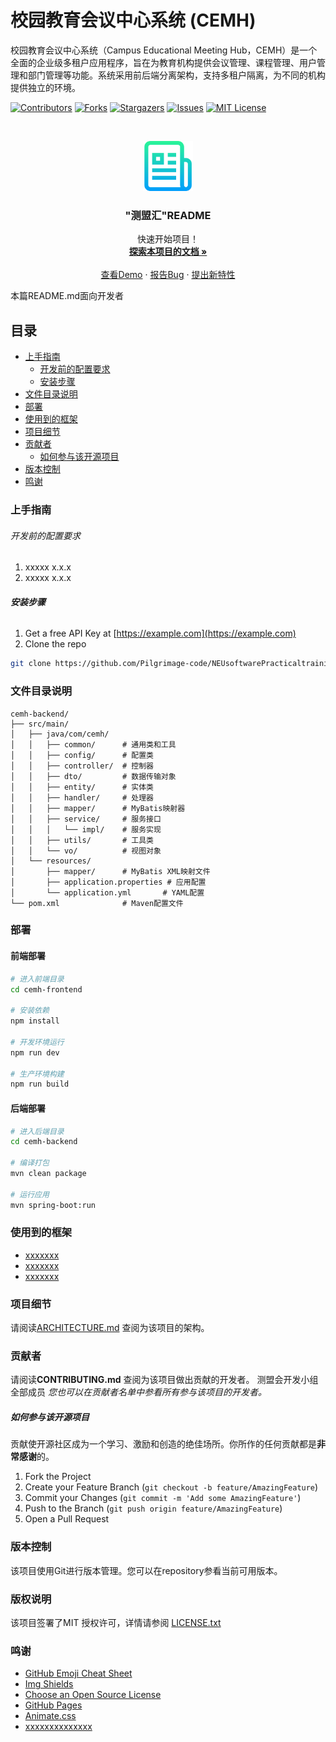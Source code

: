 

# 校园教育会议中心系统 (CEMH)

校园教育会议中心系统（Campus Educational Meeting Hub，CEMH）是一个全面的企业级多租户应用程序，旨在为教育机构提供会议管理、课程管理、用户管理和部门管理等功能。系统采用前后端分离架构，支持多租户隔离，为不同的机构提供独立的环境。

<!-- PROJECT SHIELDS -->

[![Contributors][contributors-shield]][contributors-url]
[![Forks][forks-shield]][forks-url]
[![Stargazers][stars-shield]][stars-url]
[![Issues][issues-shield]][issues-url]
[![MIT License][license-shield]][license-url]

<!-- PROJECT LOGO -->
<br />

<p align="center">
  <a href="https://github.com/Pilgrimage-code/NEUsoftwarePracticaltraining/">
    <img src="images/logo.png" alt="Logo" width="80" height="80">
  </a>

  <h3 align="center">"测盟汇"README</h3>
  <p align="center">
    快速开始项目！
    <br />
    <a href="https://github.com/Pilgrimage-code/NEUsoftwarePracticaltraining"><strong>探索本项目的文档 »</strong></a>
    <br />
    <br />
    <a href="https://github.com/Pilgrimage-code/NEUsoftwarePracticaltraining">查看Demo</a>
    ·
    <a href="https://github.com/Pilgrimage-code/NEUsoftwarePracticaltraining/issues">报告Bug</a>
    ·
    <a href="https://github.com/Pilgrimage-code/NEUsoftwarePracticaltraining/issues">提出新特性</a>
  </p>

</p>


 本篇README.md面向开发者
 
## 目录

- [上手指南](#上手指南)
  - [开发前的配置要求](#开发前的配置要求)
  - [安装步骤](#安装步骤)
- [文件目录说明](#文件目录说明)
- [部署](#部署)
- [使用到的框架](#使用到的框架)
- [项目细节](#项目细节)
- [贡献者](#贡献者)
  - [如何参与该开源项目](#如何参与该开源项目)
- [版本控制](#版本控制)
- [鸣谢](#鸣谢)

### 上手指南


###### 开发前的配置要求

1. xxxxx x.x.x
2. xxxxx x.x.x

###### **安装步骤**

1. Get a free API Key at [https://example.com](https://example.com)
2. Clone the repo

```sh
git clone https://github.com/Pilgrimage-code/NEUsoftwarePracticaltraining.git
```

### 文件目录说明

```
cemh-backend/
├── src/main/
│   ├── java/com/cemh/
│   │   ├── common/      # 通用类和工具
│   │   ├── config/      # 配置类
│   │   ├── controller/  # 控制器
│   │   ├── dto/         # 数据传输对象
│   │   ├── entity/      # 实体类
│   │   ├── handler/     # 处理器
│   │   ├── mapper/      # MyBatis映射器
│   │   ├── service/     # 服务接口
│   │   │   └── impl/    # 服务实现
│   │   ├── utils/       # 工具类
│   │   └── vo/          # 视图对象
│   └── resources/
│       ├── mapper/      # MyBatis XML映射文件
│       ├── application.properties # 应用配置
│       └── application.yml       # YAML配置
└── pom.xml              # Maven配置文件
```


### 部署

#### 前端部署

```bash
# 进入前端目录
cd cemh-frontend

# 安装依赖
npm install

# 开发环境运行
npm run dev

# 生产环境构建
npm run build
```

#### 后端部署

```bash
# 进入后端目录
cd cemh-backend

# 编译打包
mvn clean package

# 运行应用
mvn spring-boot:run
```

### 使用到的框架

- [xxxxxxx](https://getbootstrap.com)
- [xxxxxxx](https://jquery.com)
- [xxxxxxx](https://laravel.com)

### 项目细节 

请阅读[ARCHITECTURE.md](https://github.com/Pilgrimage-code/NEUsoftwarePracticaltraining/blob/main/ARCHITECTURE.md) 查阅为该项目的架构。

### 贡献者

请阅读**CONTRIBUTING.md** 查阅为该项目做出贡献的开发者。
测盟会开发小组全部成员
 *您也可以在贡献者名单中参看所有参与该项目的开发者。*
 
##### 如何参与该开源项目

贡献使开源社区成为一个学习、激励和创造的绝佳场所。你所作的任何贡献都是**非常感谢**的。


1. Fork the Project
2. Create your Feature Branch (`git checkout -b feature/AmazingFeature`)
3. Commit your Changes (`git commit -m 'Add some AmazingFeature'`)
4. Push to the Branch (`git push origin feature/AmazingFeature`)
5. Open a Pull Request



### 版本控制

该项目使用Git进行版本管理。您可以在repository参看当前可用版本。



### 版权说明

该项目签署了MIT 授权许可，详情请参阅 [LICENSE.txt](https://github.com/Pilgrimage-code/NEUsoftwarePracticaltraining/blob/main/LICENSE.txt)

### 鸣谢


- [GitHub Emoji Cheat Sheet](https://www.webpagefx.com/tools/emoji-cheat-sheet)
- [Img Shields](https://shields.io)
- [Choose an Open Source License](https://choosealicense.com)
- [GitHub Pages](https://pages.github.com)
- [Animate.css](https://daneden.github.io/animate.css)
- [xxxxxxxxxxxxxx](https://connoratherton.com/loaders)

<!-- links -->
[your-project-path]:Pilgrimage-code/NEUsoftwarePracticaltraining
[contributors-shield]: https://img.shields.io/github/contributors/Pilgrimage-code/NEUsoftwarePracticaltraining.svg?style=flat-square
[contributors-url]: https://github.com/Pilgrimage-code/NEUsoftwarePracticaltraining/graphs/contributors
[forks-shield]: https://img.shields.io/github/forks/Pilgrimage-code/NEUsoftwarePracticaltraining.svg?style=flat-square
[forks-url]: https://github.com/Pilgrimage-code/NEUsoftwarePracticaltraining/network/members
[stars-shield]: https://img.shields.io/github/stars/Pilgrimage-code/NEUsoftwarePracticaltraining.svg?style=flat-square
[stars-url]: https://github.com/Pilgrimage-code/NEUsoftwarePracticaltraining/stargazers
[issues-shield]: https://img.shields.io/github/issues/Pilgrimage-code/NEUsoftwarePracticaltraining.svg?style=flat-square
[issues-url]: https://img.shields.io/github/issues/Pilgrimage-code/NEUsoftwarePracticaltraining.svg
[license-shield]: https://img.shields.io/github/license/Pilgrimage-code/NEUsoftwarePracticaltraining.svg?style=flat-square
[license-url]: https://github.com/Pilgrimage-code/NEUsoftwarePracticaltraining/blob/main/LICENSE.txt
[linkedin-shield]: https://img.shields.io/badge/-LinkedIn-black.svg?style=flat-square&colorB=555





